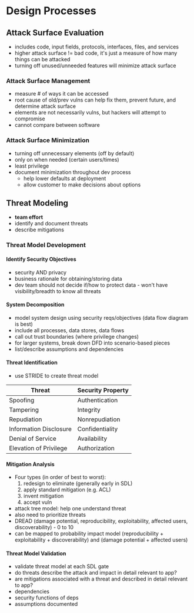 # Design Processes

## Attack Surface Evaluation
- includes code, input fields, protocols, interfaces, files, and services
- higher attack surface != bad code, it's just a measure of how many things can be attacked
- turning off unused/unneeded features will minimize attack surface

### Attack Surface Management
- measure # of ways it can be accessed
- root cause of old/prev vulns can help fix them, prevent future, and determine attack surface
- elements are not necessarily vulns, but hackers will attempt to compromise
- cannot compare between software

### Attack Surface Minimization
- turning off unnecessary elements (off by default)
- only on when needed (certain users/times)
- least privilege
- document minimization throughout dev process
  - help lower defaults at deployment
  - allow customer to make decisions about options

## Threat Modeling
- **team effort**
- identify and document threats
- describe mitigations

### Threat Model Development

#### Identify Security Objectives
- security AND privacy
- business rationale for obtaining/storing data
- dev team should not decide if/how to protect data - won't have visibility/breadth to know all threats

#### System Decomposition
- model system design using security reqs/objectives (data flow diagram is best)
- include all processes, data stores, data flows
- call out trust boundaries (where privilege changes)
- for larger systems, break down DFD into scenario-based pieces
- list/describe assumptions and dependencies

#### Threat Identification
- use STRIDE to create threat model

Threat                 | Security Property
---------------------- | ----------------- 
Spoofing               | Authentication
Tampering              | Integrity
Repudiation            | Nonrepudiation
Information Disclosure | Confidentiality
Denial of Service      | Availability
Elevation of Privilege | Authorization

#### Mitigation Analysis
- Four types (in order of best to worst): 
   1. redesign to eliminate (generally early in SDL)
   2. apply standard mitigation (e.g. ACL)
   3. invent mitigation
   4. accept vuln
- attack tree model: help one understand threat
- also need to prioritize threats
- DREAD (damage potential, reproducibility, exploitability, affected users, discoverability) - 0 to 10
- can be mapped to probability impact model (reproducibility + exploitability + discoverability) and (damage potential + affected users)

#### Threat Model Validation
- validate threat model at each SDL gate
- do threats describe the attack and impact in detail relevant to app?
- are mitigations associated with a threat and described in detail relevant to app?
- dependencies
- security functions of deps
- assumptions documented
